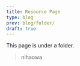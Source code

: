 ```yaml
---
title: Resource Page
type: blog
prev: blog/folder/
draft: true
---
```


This page is under a folder.

> nihaowa

